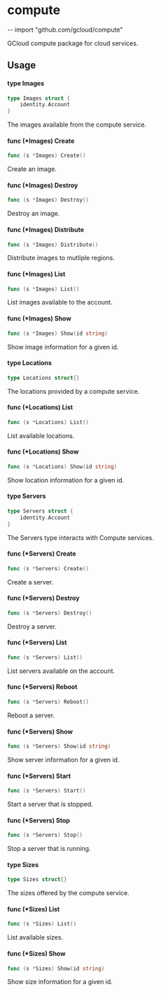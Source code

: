 # compute
--
    import "github.com/gcloud/compute"

GCloud compute package for cloud services.

## Usage

#### type Images

```go
type Images struct {
	identity.Account
}
```

The images available from the compute service.

#### func (*Images) Create

```go
func (s *Images) Create()
```
Create an image.

#### func (*Images) Destroy

```go
func (s *Images) Destroy()
```
Destroy an image.

#### func (*Images) Distribute

```go
func (s *Images) Distribute()
```
Distribute images to mutliple regions.

#### func (*Images) List

```go
func (s *Images) List()
```
List images available to the account.

#### func (*Images) Show

```go
func (s *Images) Show(id string)
```
Show image information for a given id.

#### type Locations

```go
type Locations struct{}
```

The locations provided by a compute service.

#### func (*Locations) List

```go
func (s *Locations) List()
```
List available locations.

#### func (*Locations) Show

```go
func (s *Locations) Show(id string)
```
Show location information for a given id.

#### type Servers

```go
type Servers struct {
	identity.Account
}
```

The Servers type interacts with Compute services.

#### func (*Servers) Create

```go
func (s *Servers) Create()
```
Create a server.

#### func (*Servers) Destroy

```go
func (s *Servers) Destroy()
```
Destroy a server.

#### func (*Servers) List

```go
func (s *Servers) List()
```
List servers available on the account.

#### func (*Servers) Reboot

```go
func (s *Servers) Reboot()
```
Reboot a server.

#### func (*Servers) Show

```go
func (s *Servers) Show(id string)
```
Show server information for a given id.

#### func (*Servers) Start

```go
func (s *Servers) Start()
```
Start a server that is stopped.

#### func (*Servers) Stop

```go
func (s *Servers) Stop()
```
Stop a server that is running.

#### type Sizes

```go
type Sizes struct{}
```

The sizes offered by the compute service.

#### func (*Sizes) List

```go
func (s *Sizes) List()
```
List available sizes.

#### func (*Sizes) Show

```go
func (s *Sizes) Show(id string)
```
Show size information for a given id.
